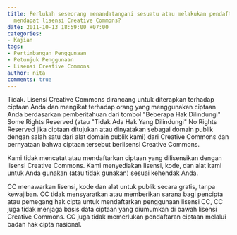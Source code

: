 ```yaml
---
title: Perlukah seseorang menandatangani sesuatu atau melakukan pendaftaran untuk
  mendapat lisensi Creative Commons?
date: 2011-10-13 18:59:00 +07:00
categories:
- Kajian
tags:
- Pertimbangan Penggunaan
- Petunjuk Penggunaan
- Lisensi Creative Commons
author: nita
comments: true
---
```


Tidak. Lisensi Creative Commons dirancang untuk diterapkan terhadap ciptaan Anda dan mengikat terhadap orang yang menggunakan ciptaan Anda berdasarkan pemberitahuan dari tombol "Beberapa Hak Dilindungi" Some Rights Reserved (atau "Tidak Ada Hak Yang Dilindungi" No Rights Reserved jika ciptaan ditujukan atau dinyatakan sebagai domain publik dengan salah satu dari alat domain publik kami) dari Creative Commons dan pernyataan bahwa ciptaan tersebut berlisensi Creative Commons.

Kami tidak mencatat atau mendaftarkan ciptaan yang dilisensikan dengan lisensi Creative Commons. Kami menyediakan lisensi, kode, dan alat kami untuk Anda gunakan (atau tidak gunakan) sesuai kehendak Anda.

CC menawarkan lisensi, kode dan alat untuk publik secara gratis, tanpa kewajiban. CC tidak mensyaratkan atau memberikan sarana bagi pencipta atau pemegang hak cipta untuk mendaftarkan penggunaan lisensi CC, CC juga tidak menjaga basis data ciptaan yang diumumkan di bawah lisensi Creative Commons. CC juga tidak memerlukan pendaftaran ciptaan melalui badan hak cipta nasional.

